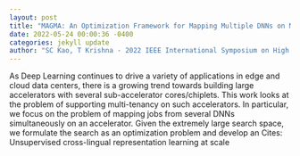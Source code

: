 ```yaml
--- 
layout: post 
title: "MAGMA: An Optimization Framework for Mapping Multiple DNNs on Multiple Accelerator Cores" 
date: 2022-05-24 00:00:36 -0400 
categories: jekyll update 
author: "SC Kao, T Krishna - 2022 IEEE International Symposium on High , 2022" 
--- 
```

As Deep Learning continues to drive a variety of applications in edge and cloud data centers, there is a growing trend towards building large accelerators with several sub-accelerator cores/chiplets. This work looks at the problem of supporting multi-tenancy on such accelerators. In particular, we focus on the problem of mapping jobs from several DNNs simultaneously on an accelerator. Given the extremely large search space, we formulate the search as an optimization problem and develop an Cites: Unsupervised cross-lingual representation learning at scale